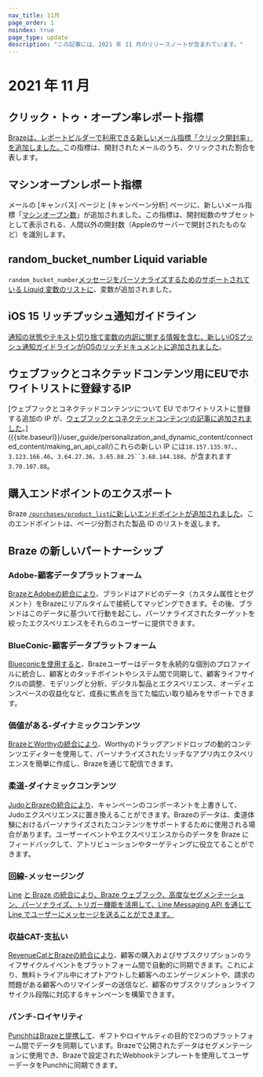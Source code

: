 ```yaml
---
nav_title: 11月
page_order: 1
noindex: true
page_type: update
description: "この記事には、2021 年 11 月のリリースノートが含まれています。"
---
```

# 2021 年 11 月

## クリック・トゥ・オープン率レポート指標
[Brazeは、レポートビルダーで利用できる新しいメール指標「クリック開封率」を追加しました。]({{site.baseurl}}/user_guide/data_and_analytics/reporting/report_builder/)この指標は、開封されたメールのうち、クリックされた割合を表します。

## マシンオープンレポート指標

メールの [キャンバス] ページと [キャンペーン分析] ページに、新しいメール指標「[マシンオープン数]({{site.baseurl}}/user_guide/message_building_by_channel/email/reporting_and_analytics/analytics_glossary/#machine-opens)」が追加されました。この指標は、開封総数のサブセットとして表示される、人間以外の開封数（Appleのサーバーで開封されたものなど）を識別します。

## random\_bucket\_number Liquid variable
`random_bucket_number`[メッセージをパーソナライズするためのサポートされている Liquid 変数のリストに]({{site.baseurl}}/user_guide/personalization_and_dynamic_content/liquid/supported_personalization_tags/#supported-personalization-tags)、変数が追加されました。 

## iOS 15 リッチプッシュ通知ガイドライン
[通知の状態やテキスト切り捨て変数の内訳に関する情報を含む、新しいiOSプッシュ通知ガイドラインがiOSのリッチドキュメントに追加されました]({{site.baseurl}}/user_guide/message_building_by_channel/push/ios/rich_notifications/)。

## ウェブフックとコネクテッドコンテンツ用にEUでホワイトリストに登録するIP
[ウェブフックとコネクテッドコンテンツについて EU でホワイトリストに登録する追加の IP が、[ウェブフックとコネクテッドコンテンツの記事に追加されました]({{site.baseurl}}/user_guide/message_building_by_channel/webhooks/creating_a_webhook/)。]({{site.baseurl}}/user_guide/personalization_and_dynamic_content/connected_content/making_an_api_call/)これらの新しい IP には`18.157.135.97`、、`3.123.166.46`、`3.64.27.36`、`3.65.88.25``3.68.144.188`、が含まれます`3.70.107.88`。

## 購入エンドポイントのエクスポート
Braze [`/purchases/product_list`に新しいエンドポイントが追加されました]({{site.baseurl}}/api/endpoints/export/purchases/get_list_product_id/)。このエンドポイントは、ページ分割された製品 ID のリストを返します。

## Braze の新しいパートナーシップ

### Adobe-顧客データプラットフォーム
[BrazeとAdobeの統合により]({{site.baseurl}}/partners/data_and_infrastructure_agility/customer_data_platform/adobe/#adobe)、ブランドはアドビのデータ（カスタム属性とセグメント）をBrazeにリアルタイムで接続してマッピングできます。その後、ブランドはこのデータに基づいて行動を起こし、パーソナライズされたターゲットを絞ったエクスペリエンスをそれらのユーザーに提供できます。 

### BlueConic-顧客データプラットフォーム
[Blueconicを使用すると]({{site.baseurl}}/partners/data_and_infrastructure_agility/customer_data_platform/blueconic/#blueconic)、Brazeユーザーはデータを永続的な個別のプロファイルに統合し、顧客とのタッチポイントやシステム間で同期して、顧客ライフサイクルの調整、モデリングと分析、デジタル製品とエクスペリエンス、オーディエンスベースの収益化など、成長に焦点を当てた幅広い取り組みをサポートできます。

### 価値がある-ダイナミックコンテンツ
[BrazeとWorthyの統合により]({{site.baseurl}}/partners/message_personalization/dynamic_content/worthy/#worthy)、Worthyのドラッグアンドドロップの動的コンテンツエディターを使用して、パーソナライズされたリッチなアプリ内エクスペリエンスを簡単に作成し、Brazeを通じて配信できます。

### 柔道-ダイナミックコンテンツ
[JudoとBrazeの統合により]({{site.baseurl}}/partners/message_personalization/dynamic_content/judo/#judo)、キャンペーンのコンポーネントを上書きして、Judoエクスペリエンスに置き換えることができます。Brazeのデータは、柔道体験におけるパーソナライズされたコンテンツをサポートするために使用される場合があります。ユーザーイベントやエクスペリエンスからのデータを Braze にフィードバックして、アトリビューションやターゲティングに役立てることができます。

### 回線-メッセージング
[Line]({{site.baseurl}}/partners/message_orchestration/additional_channels/messaging/line/#line) [と Braze の統合により、Braze ウェブフック、高度なセグメンテーション、パーソナライズ、トリガー機能を活用して、Line Messaging API を通じて Line でユーザーにメッセージを送ることができます。](https://developers.line.biz/en/docs/messaging-api/overview/)

### 収益CAT-支払い
[RevenueCatとBrazeの統合により]({{site.baseurl}}/partners/data_and_infrastructure_agility/payments/revenuecat/#revenuecat)、顧客の購入およびサブスクリプションのライフサイクルイベントをプラットフォーム間で自動的に同期できます。これにより、無料トライアル中にオプトアウトした顧客へのエンゲージメントや、請求の問題がある顧客へのリマインダーの送信など、顧客のサブスクリプションライフサイクル段階に対応するキャンペーンを構築できます。

### パンチ-ロイヤリティ
[PunchhはBrazeと提携して]({{site.baseurl}}/partners/message_orchestration/channel_extensions/loyalty/punchh/#punchh)、ギフトやロイヤルティの目的で2つのプラットフォーム間でデータを同期しています。Brazeで公開されたデータはセグメンテーションに使用でき、Brazeで設定されたWebhookテンプレートを使用してユーザーデータをPunchhに同期できます。  